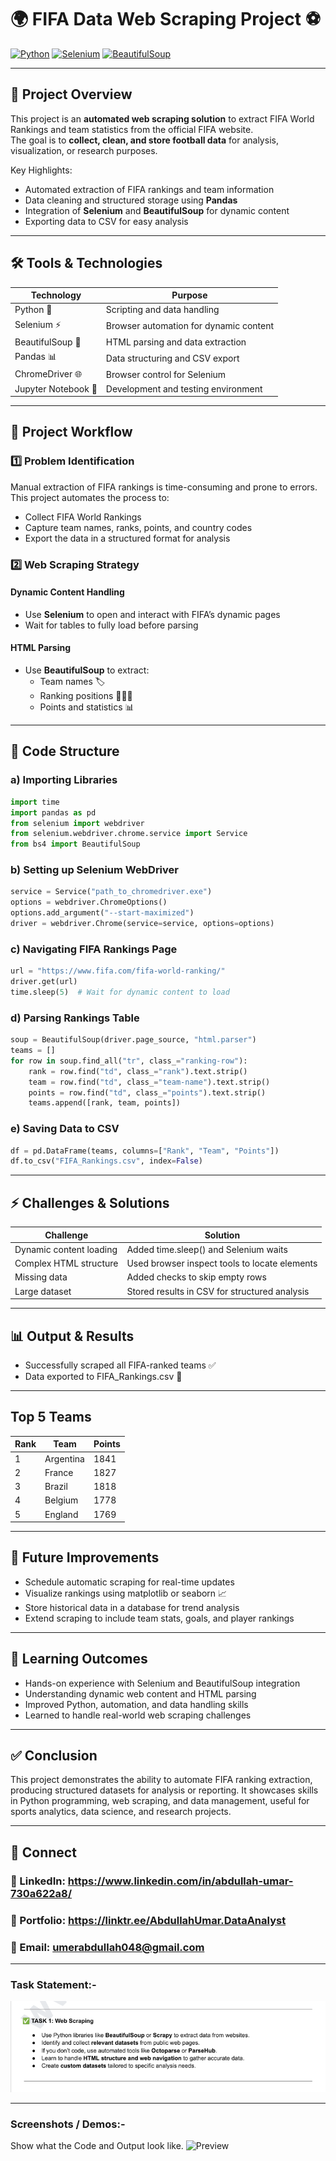 # 🌍 FIFA Data Web Scraping Project ⚽

[![Python](https://img.shields.io/badge/Python-3.11-blue?logo=python&logoColor=white)](https://www.python.org/)
[![Selenium](https://img.shields.io/badge/Selenium-4.12.0-green?logo=selenium&logoColor=white)](https://www.selenium.dev/)
[![BeautifulSoup](https://img.shields.io/badge/BeautifulSoup-4.12.2-orange?logo=python&logoColor=white)](https://www.crummy.com/software/BeautifulSoup/)

---

## 📝 Project Overview
This project is an **automated web scraping solution** to extract FIFA World Rankings and team statistics from the official FIFA website.  
The goal is to **collect, clean, and store football data** for analysis, visualization, or research purposes.

Key Highlights:
- Automated extraction of FIFA rankings and team information  
- Data cleaning and structured storage using **Pandas**  
- Integration of **Selenium** and **BeautifulSoup** for dynamic content  
- Exporting data to CSV for easy analysis  

---

## 🛠️ Tools & Technologies
| Technology | Purpose |
|------------|---------|
| Python 🐍 | Scripting and data handling |
| Selenium ⚡ | Browser automation for dynamic content |
| BeautifulSoup 🍲 | HTML parsing and data extraction |
| Pandas 📊 | Data structuring and CSV export |
| ChromeDriver 🌐 | Browser control for Selenium |
| Jupyter Notebook 📓 | Development and testing environment |

---

## 🧩 Project Workflow

### 1️⃣ Problem Identification
Manual extraction of FIFA rankings is time-consuming and prone to errors.  
This project automates the process to:
- Collect FIFA World Rankings  
- Capture team names, ranks, points, and country codes  
- Export the data in a structured format for analysis  

### 2️⃣ Web Scraping Strategy
#### Dynamic Content Handling
- Use **Selenium** to open and interact with FIFA’s dynamic pages  
- Wait for tables to fully load before parsing  

#### HTML Parsing
- Use **BeautifulSoup** to extract:
  - Team names 🏷️  
  - Ranking positions 🥇🥈🥉  
  - Points and statistics 📊  

---

## 🔧 Code Structure

### a) Importing Libraries
```python
import time
import pandas as pd
from selenium import webdriver
from selenium.webdriver.chrome.service import Service
from bs4 import BeautifulSoup
```

### b) Setting up Selenium WebDriver
```python
service = Service("path_to_chromedriver.exe")
options = webdriver.ChromeOptions()
options.add_argument("--start-maximized")
driver = webdriver.Chrome(service=service, options=options)
```

### c) Navigating FIFA Rankings Page
```python
url = "https://www.fifa.com/fifa-world-ranking/"
driver.get(url)
time.sleep(5)  # Wait for dynamic content to load
```

### d) Parsing Rankings Table
```python
soup = BeautifulSoup(driver.page_source, "html.parser")
teams = []
for row in soup.find_all("tr", class_="ranking-row"):
    rank = row.find("td", class_="rank").text.strip()
    team = row.find("td", class_="team-name").text.strip()
    points = row.find("td", class_="points").text.strip()
    teams.append([rank, team, points])

```

### e) Saving Data to CSV
```python
df = pd.DataFrame(teams, columns=["Rank", "Team", "Points"])
df.to_csv("FIFA_Rankings.csv", index=False)

```


---


## ⚡ Challenges & Solutions
| Challenge | Solution |
|------------|---------|
| Dynamic content loading	| Added time.sleep() and Selenium waits |
| Complex HTML structure	| Used browser inspect tools to locate elements |
| Missing data | Added checks to skip empty rows |
| Large dataset |	Stored results in CSV for structured analysis |

---


## 📊 Output & Results
- Successfully scraped all FIFA-ranked teams ✅
- Data exported to FIFA_Rankings.csv 📂


---

## Top 5 Teams
| Rank | Team | Points |
|------------|---------|--------|
| 1 |	Argentina |	1841 |
| 2 |	France |	1827 |
| 3 |	Brazil |	1818 | 
| 4 |	Belgium |	1778 |
| 5 |	England |	1769 |

---

## 🚀 Future Improvements
- Schedule automatic scraping for real-time updates
- Visualize rankings using matplotlib or seaborn 📈
- Store historical data in a database for trend analysis
- Extend scraping to include team stats, goals, and player rankings

---

## 🎯 Learning Outcomes
- Hands-on experience with Selenium and BeautifulSoup integration
- Understanding dynamic web content and HTML parsing
- Improved Python, automation, and data handling skills
- Learned to handle real-world web scraping challenges

---


## ✅ Conclusion
This project demonstrates the ability to automate FIFA ranking extraction, producing structured datasets for analysis or reporting.
It showcases skills in Python programming, web scraping, and data management, useful for sports analytics, data science, and research projects.

---

## 🔗 Connect
### 💼 LinkedIn: https://www.linkedin.com/in/abdullah-umar-730a622a8/
### 💼 Portfolio: https://linktr.ee/AbdullahUmar.DataAnalyst
### 📧 Email: umerabdullah048@gmail.com

---


### Task Statement:-
![Preview](https://github.com/Abdullah321Umar/CodeAlpha_Web-Scraping-Project1/blob/main/Project%201.png)


---

### Screenshots / Demos:-
Show what the Code and Output look like.
![Preview](https://github.com/Abdullah321Umar/CodeAlpha_Web-Scraping-Project1/blob/main/Project%201(Code%2BOutput).ipynb)
































